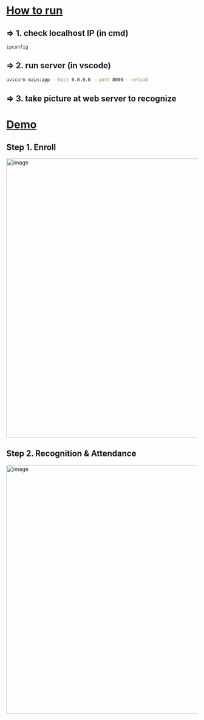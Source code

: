 # [How to run]()
## => 1. check localhost IP (in cmd)
```
ipconfig
```
## => 2. run server (in vscode)
```bash
uvicorn main:app --host 0.0.0.0 --port 8000 --reload
```

## => 3. take picture at web server to recognize

# [Demo]()
## Step 1. Enroll
<img width="1372" height="734" alt="image" src="https://github.com/user-attachments/assets/ac0c6916-60d7-43be-bcf9-5954c9d04afa" />

## Step 2. Recognition & Attendance
<img width="1725" height="654" alt="image" src="https://github.com/user-attachments/assets/843e43ab-5738-46bd-b831-d2f9ffa02d75" />










